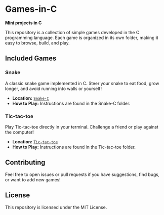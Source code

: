 # Games-in-C

**Mini projects in C**

This repository is a collection of simple games developed in the C programming language. Each game is organized in its own folder, making it easy to browse, build, and play.

## Included Games
### Snake
A classic snake game implemented in C. Steer your snake to eat food, grow longer, and avoid running into walls or yourself!

- **Location:** [`Snake-C`](./Snake-C/)
- **How to Play:** Instructions are found in the Snake-C folder.

### Tic-tac-toe
Play Tic-tac-toe directly in your terminal. Challenge a friend or play against the computer!

- **Location:** [`Tic-tac-toe`](./Tic-tac-toe/)
- **How to Play:** Instructions are found in the Tic-tac-toe folder.

## Contributing

Feel free to open issues or pull requests if you have suggestions, find bugs, or want to add new games!

## License

This repository is licensed under the MIT License.
